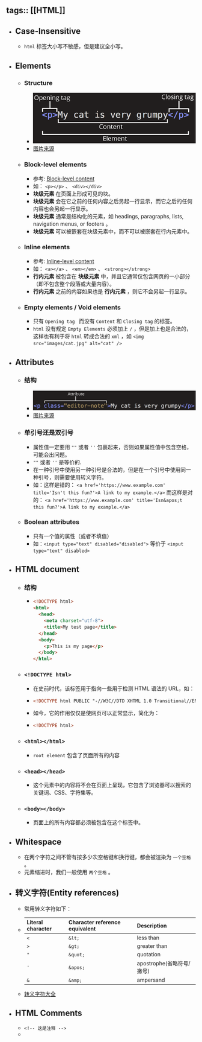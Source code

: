 tags:: [[HTML]]
---

- ## Case-Insensitive
	- `html` 标签大小写不敏感，但是建议全小写。
- ## Elements
	- ### Structure
		- ![grumpy-cat-small.png](../assets/grumpy-cat-small_1701182480611_0.png)
		- [图片来源](https://developer.mozilla.org/en-US/docs/Learn/HTML/Introduction_to_HTML/Getting_started)
	- ### Block-level elements
		- 参考: [Block-level content](https://developer.mozilla.org/en-US/docs/Web/HTML/Block-level_elements)
		- 如： `<p></p>` 、 `<div></div>`
		- **块级元素** 在页面上形成可见的块。
		- **块级元素** 会在它之前的任何内容之后另起一行显示，而它之后的任何内容也会另起一行显示。
		- **块级元素** 通常是结构化的元素，如 headings, paragraphs, lists, navigation menus, or footers 。
		- **块级元素** 可以被嵌套在块级元素中，而不可以被嵌套在行内元素中。
	- ### Inline elements
		- 参考: [Inline-level content](https://developer.mozilla.org/en-US/docs/Web/HTML/Inline_elements)
		- 如： `<a></a>` 、 `<em></em>` 、 `<strong></strong>`
		- **行内元素** 被包含在 **块级元素** 中，并且它通常仅包含网页的一小部分（即不包含整个段落或大量内容）。
		- **行内元素** 之前的内容如果也是 **行内元素** ，则它不会另起一行显示。
	- ### Empty elements / Void elements
		- 只有 `Opening tag ` 而没有 `Content` 和 `Closing tag` 的标签。
		- `html` 没有规定 `Empty Elements` 必须加上 `/` ，但是加上也是合法的，这样也有利于将 `html` 转成合法的 `xml` ，如 `<img src="images/cat.jpg" alt="cat" />`
- ## Attributes
	- ### 结构
		- ![grumpy-cat-attribute-small.png](../assets/grumpy-cat-attribute-small_1701182874107_0.png)
		- [图片来源](https://developer.mozilla.org/en-US/docs/Learn/HTML/Introduction_to_HTML/Getting_started)
	- ### 单引号还是双引号
		- 属性值一定要用 `""` 或者 `''` 包裹起来，否则如果属性值中包含空格，可能会出问题。
		- `""` 或者 `''` 是等价的.
		- 在一种引号中使用另一种引号是合法的，但是在一个引号中使用同一种引号，则需要使用转义字符。
		- 如：这样是错的： `<a href='https://www.example.com' title='Isn't this fun?'>A link to my example.</a>` 而这样是对的： `<a href='https://www.example.com' title='Isn&apos;t this fun?'>A link to my example.</a>`
	- ### Boolean attributes
		- 只有一个值的属性（或者不填值）
		- 如：`<input type="text" disabled="disabled">` 等价于 `<input type="text" disabled>`
- ## HTML document
	- ### 结构
		- ```html
		  <!DOCTYPE html>
		  <html>
		    <head>
		      <meta charset="utf-8">
		      <title>My test page</title>
		    </head>
		    <body>
		      <p>This is my page</p>
		    </body>
		  </html>
		  ```
	- ### `<!DOCTYPE html>`
		- 在史前时代，该标签用于指向一些用于检测 HTML 语法的 URL，如：
		- ```html
		  <!DOCTYPE html PUBLIC "-//W3C//DTD XHTML 1.0 Transitional//EN" "http://www.w3.org/TR/xhtml1/DTD/xhtml1-transitional.dtd">
		  ```
		- 如今，它的作用仅仅是使网页可以正常显示，简化为：
		- ```html
		  <!DOCTYPE html>
		  ```
	- ### `<html></html>`
		- `root element` 包含了页面所有的内容
	- ### `<head></head>`
		- 这个元素中的内容将不会在页面上呈现，它包含了浏览器可以搜索的关键词、CSS、字符集等。
	- ### `<body></body>`
		- 页面上的所有内容都必须被包含在这个标签中。
- ## Whitespace
	- 在两个字符之间不管有按多少次空格键和换行键，都会被渲染为 `一个空格` 。
	- 元素缩进时，我们一般使用 `两个空格` 。
- ## 转义字符(Entity references)
	- 常用转义字符如下：
	- | Literal character | Character reference equivalent | Description               |
	  | :---------------- | :----------------------------- | ------------------------- |
	  | `<`               | `&lt;`                         | less than                 |
	  | `>`               | `&gt;`                         | greater than              |
	  | `"`               | `&quot;`                       | quotation                 |
	  | `'`               | `&apos;`                       | apostrophe(省略符号/撇号) |
	  | `&`               | `&amp;`                        | ampersand                 |
	- [转义字符大全](https://en.wikipedia.org/wiki/List_of_XML_and_HTML_character_entity_references)
- ## HTML Comments
	- `<!-- 这是注释 -->`
	-